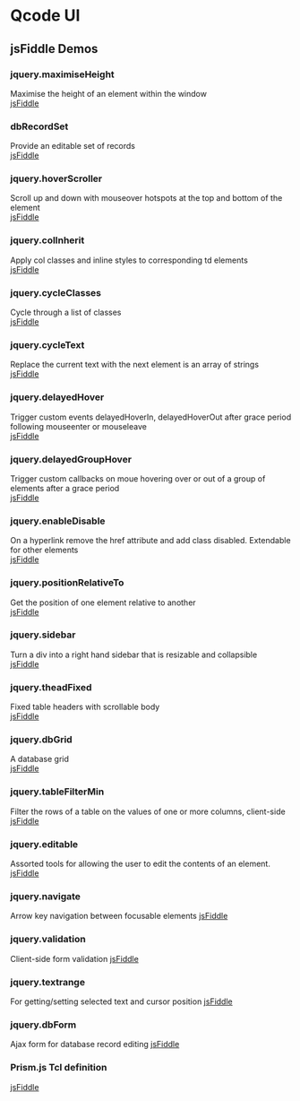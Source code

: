 # Qcode UI
## jsFiddle Demos

### jquery.maximiseHeight
Maximise the height of an element within the window  
[jsFiddle](http://jsfiddle.net/PeterChaplin/omehe80e)

### dbRecordSet
Provide an editable set of records  
[jsFiddle](http://jsfiddle.net/PeterChaplin/yCFQP/)

### jquery.hoverScroller
Scroll up and down with mouseover hotspots at the top and bottom of the element  
[jsFiddle](http://jsfiddle.net/PeterChaplin/vbgFU/)

### jquery.colInherit
Apply col classes and inline styles to corresponding td elements  
[jsFiddle](http://jsfiddle.net/PeterChaplin/U74LT/)

### jquery.cycleClasses
Cycle through a list of classes  
[jsFiddle](http://jsfiddle.net/PeterChaplin/jQHpJ/)

### jquery.cycleText
Replace the current text with the next element is an array of strings  
[jsFiddle](http://jsfiddle.net/PeterChaplin/6nuMD/)

### jquery.delayedHover
Trigger custom events delayedHoverIn, delayedHoverOut after grace period following mouseenter or mouseleave  
[jsFiddle](http://jsfiddle.net/PeterChaplin/6vcPt/)

### jquery.delayedGroupHover
Trigger custom callbacks on moue hovering over or out of a group of elements after a grace period  
[jsFiddle](http://jsfiddle.net/PeterChaplin/ze9WH/)

### jquery.enableDisable
On a hyperlink remove the href attribute and add class disabled. Extendable for other elements  
[jsFiddle](http://jsfiddle.net/PeterChaplin/tnaZV/)

### jquery.positionRelativeTo
Get the position of one element relative to another  
[jsFiddle](http://jsfiddle.net/PeterChaplin/tb7w3/)

### jquery.sidebar
Turn a div into a right hand sidebar that is resizable and collapsible  
[jsFiddle](http://jsfiddle.net/PeterChaplin/RV7kH/)

### jquery.theadFixed
Fixed table headers with scrollable body  
[jsFiddle](http://jsfiddle.net/PeterChaplin/wAfbu/)

### jquery.dbGrid
A database grid  
[jsFiddle](http://jsfiddle.net/PeterChaplin/j6HPe/)

### jquery.tableFilterMin
Filter the rows of a table on the values of one or more columns, client-side  
[jsFiddle](http://jsfiddle.net/PeterChaplin/7GUKK/)

### jquery.editable
Assorted tools for allowing the user to edit the contents of an element.
[jsFiddle](http://jsfiddle.net/PeterChaplin/t155eadk/)

### jquery.navigate
Arrow key navigation between focusable elements
[jsFiddle](http://jsfiddle.net/PeterChaplin/bspsf7w5/)

### jquery.validation
Client-side form validation
[jsFiddle](http://jsfiddle.net/PeterChaplin/w2g6vzyp/)

### jquery.textrange
For getting/setting selected text and cursor position
[jsFiddle](http://jsfiddle.net/PeterChaplin/d62x808r/)

### jquery.dbForm
Ajax form for database record editing
[jsFiddle](http://jsfiddle.net/PeterChaplin/gpfRg/)

### Prism.js Tcl definition
[jsFiddle](http://jsfiddle.net/PeterChaplin/ta9vy1e0/)